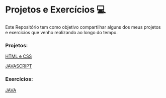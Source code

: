 # Projetos e Exercícios   :computer:
Este Repositório tem como objetivo compartilhar alguns dos meus projetos e exercícios que venho realizando ao longo do tempo.

### Projetos:

[HTML e CSS](https://github.com/esdrasgomes/projetos-e-estudos/tree/main/css)

[JAVASCRIPT](https://github.com/esdrasgomes/projetos-e-estudos/tree/main/javascript)

### Exercícios:

[JAVA](https://github.com/esdrasgomes/projetos-e-estudos/tree/main/java)
